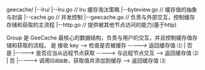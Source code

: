 geecache/
    |--lru/
        |--lru.go  // lru 缓存淘汰策略
    |--byteview.go // 缓存值的抽象与封装
    |--cache.go    // 并发控制
    |--geecache.go // 负责与外部交互，控制缓存存储和获取的主流程
    |--http.go     // 提供被其他节点访问的能力(基于http)



Group 是 GeeCache 最核心的数据结构，负责与用户的交互，并且控制缓存值存储和获取的流程。
                          是
接收 key --> 检查是否被缓存 -----> 返回缓存值 ⑴
               |  否                         是
               |-----> 是否应当从远程节点获取 -----> 与远程节点交互 --> 返回缓存值 ⑵
                           |  否
                           |-----> 调用`回调函数`，获取值并添加到缓存 --> 返回缓存值 ⑶